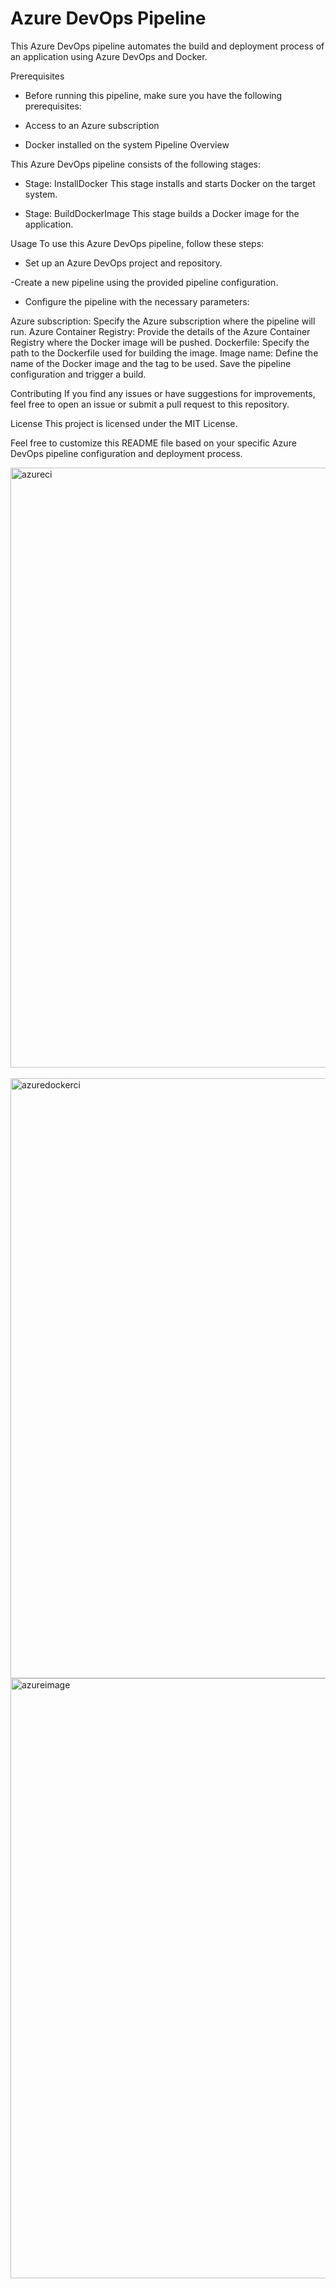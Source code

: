 # Azure DevOps Pipeline
This Azure DevOps pipeline automates the build and deployment process of an application using Azure DevOps and Docker.

Prerequisites
- Before running this pipeline, make sure you have the following prerequisites:

- Access to an Azure subscription
- Docker installed on the system
Pipeline Overview

This Azure DevOps pipeline consists of the following stages:

- Stage: InstallDocker
This stage installs and starts Docker on the target system.

- Stage: BuildDockerImage
This stage builds a Docker image for the application.

Usage
To use this Azure DevOps pipeline, follow these steps:

- Set up an Azure DevOps project and repository.

-Create a new pipeline using the provided pipeline configuration.

- Configure the pipeline with the necessary parameters:

Azure subscription: Specify the Azure subscription where the pipeline will run.
Azure Container Registry: Provide the details of the Azure Container Registry where the Docker image will be pushed.
Dockerfile: Specify the path to the Dockerfile used for building the image.
Image name: Define the name of the Docker image and the tag to be used.
Save the pipeline configuration and trigger a build.

Contributing
If you find any issues or have suggestions for improvements, feel free to open an issue or submit a pull request to this repository.

License
This project is licensed under the MIT License.

Feel free to customize this README file based on your specific Azure DevOps pipeline configuration and deployment process.







<img width="960" alt="azureci" src="https://github.com/Simrankhott/azure-dockerbuild/assets/91006102/1d478d43-938f-4d89-975b-e2aba65428ab">
<br>
<br>
<img width="960" alt="azuredockerci" src="https://github.com/Simrankhott/azure-dockerbuild/assets/91006102/c9175ebc-7a67-4fc3-b9fc-a3f8ed5bb3ba">
<br>
<img width="960" alt="azureimage" src="https://github.com/Simrankhott/azure-dockerbuild/assets/91006102/35285192-097d-46c9-addd-3120ec305f74">


